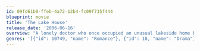 ```yaml
---
id: 09fd61b0-ffeb-4a72-b2b4-fc09f715f444
blueprint: movie
title: 'The Lake House'
release_date: '2006-06-16'
overview: "A lonely doctor who once occupied an unusual lakeside home begins exchanging love letters with its former resident, a frustrated architect. They must try to unravel the mystery behind their extraordinary romance before it's too late."
genres: '[{"id": 10749, "name": "Romance"}, {"id": 18, "name": "Drama"}, {"id": 9648, "name": "Mystery"}]'
---
```

